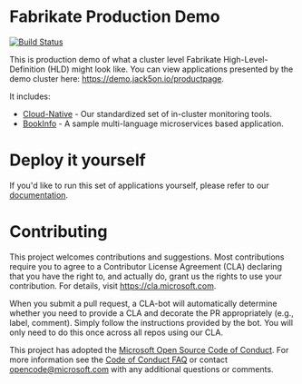 # Fabrikate Production Demo

[![Build Status](https://dev.azure.com/epicstuff/fabrikate-production-cluster-demo-gitops/_apis/build/status/Microsoft.fabrikate-production-cluster-demo?branchName=master)](https://dev.azure.com/epicstuff/fabrikate-production-cluster-demo-gitops/_build/latest?definitionId=58&branchName=master)

This is production demo of what a cluster level Fabrikate High-Level-Definition (HLD) might look like. You can view applications presented by the demo cluster here: https://demo.jack5on.io/productpage.

It includes:

- [Cloud-Native](https://github.com/timfpark/fabrikate-cloud-native/) - Our standardized set of in-cluster monitoring tools.
- [BookInfo](https://github.com/evanlouie/fabrikate-bookinfo/) - A sample multi-language microservices based application.

# Deploy it yourself

If you'd like to run this set of applications yourself, please refer to our [documentation](./DIY.md).

# Contributing

This project welcomes contributions and suggestions. Most contributions require you to agree to a
Contributor License Agreement (CLA) declaring that you have the right to, and actually do, grant us
the rights to use your contribution. For details, visit https://cla.microsoft.com.

When you submit a pull request, a CLA-bot will automatically determine whether you need to provide
a CLA and decorate the PR appropriately (e.g., label, comment). Simply follow the instructions
provided by the bot. You will only need to do this once across all repos using our CLA.

This project has adopted the [Microsoft Open Source Code of Conduct](https://opensource.microsoft.com/codeofconduct/).
For more information see the [Code of Conduct FAQ](https://opensource.microsoft.com/codeofconduct/faq/) or
contact [opencode@microsoft.com](mailto:opencode@microsoft.com) with any additional questions or comments.

